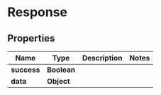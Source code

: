 

# Response


## Properties

| Name | Type | Description | Notes |
|------------ | ------------- | ------------- | -------------|
|**success** | **Boolean** |  |  |
|**data** | **Object** |  |  |



